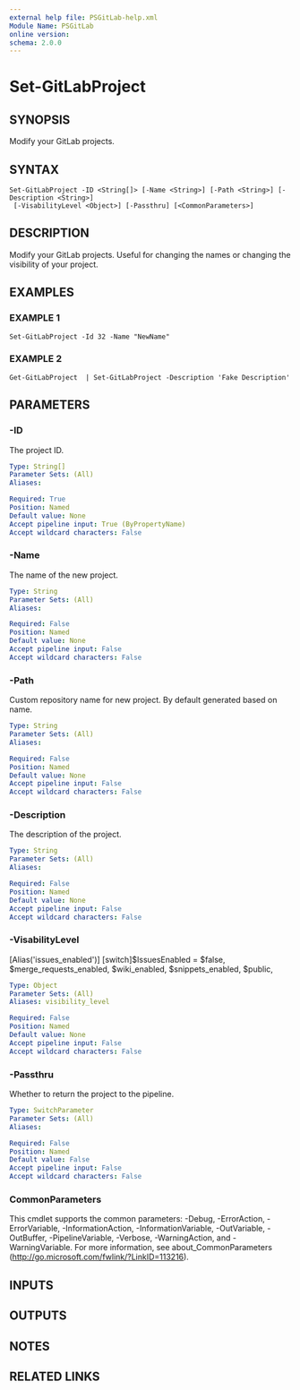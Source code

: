 ```yaml
---
external help file: PSGitLab-help.xml
Module Name: PSGitLab
online version:
schema: 2.0.0
---
```


# Set-GitLabProject

## SYNOPSIS
Modify your GitLab projects.

## SYNTAX

```
Set-GitLabProject -ID <String[]> [-Name <String>] [-Path <String>] [-Description <String>]
 [-VisabilityLevel <Object>] [-Passthru] [<CommonParameters>]
```

## DESCRIPTION
Modify your GitLab projects.
Useful for changing the names or changing the visibility of your project.

## EXAMPLES

### EXAMPLE 1
```
Set-GitLabProject -Id 32 -Name "NewName"
```

### EXAMPLE 2
```
Get-GitLabProject  | Set-GitLabProject -Description 'Fake Description'
```

## PARAMETERS

### -ID
The project ID.

```yaml
Type: String[]
Parameter Sets: (All)
Aliases:

Required: True
Position: Named
Default value: None
Accept pipeline input: True (ByPropertyName)
Accept wildcard characters: False
```

### -Name
The name of the new project.

```yaml
Type: String
Parameter Sets: (All)
Aliases:

Required: False
Position: Named
Default value: None
Accept pipeline input: False
Accept wildcard characters: False
```

### -Path
Custom repository name for new project.
By default generated based on name.

```yaml
Type: String
Parameter Sets: (All)
Aliases:

Required: False
Position: Named
Default value: None
Accept pipeline input: False
Accept wildcard characters: False
```

### -Description
The description of the project.

```yaml
Type: String
Parameter Sets: (All)
Aliases:

Required: False
Position: Named
Default value: None
Accept pipeline input: False
Accept wildcard characters: False
```

### -VisabilityLevel
\[Alias('issues_enabled')\]
\[switch\]$IssuesEnabled = $false,
$merge_requests_enabled,
$wiki_enabled,
$snippets_enabled,
$public,

```yaml
Type: Object
Parameter Sets: (All)
Aliases: visibility_level

Required: False
Position: Named
Default value: None
Accept pipeline input: False
Accept wildcard characters: False
```

### -Passthru
Whether to return the project to the pipeline.

```yaml
Type: SwitchParameter
Parameter Sets: (All)
Aliases:

Required: False
Position: Named
Default value: False
Accept pipeline input: False
Accept wildcard characters: False
```

### CommonParameters
This cmdlet supports the common parameters: -Debug, -ErrorAction, -ErrorVariable, -InformationAction, -InformationVariable, -OutVariable, -OutBuffer, -PipelineVariable, -Verbose, -WarningAction, and -WarningVariable. For more information, see about_CommonParameters (http://go.microsoft.com/fwlink/?LinkID=113216).

## INPUTS

## OUTPUTS

## NOTES

## RELATED LINKS
